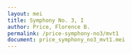 ```yaml
---
layout: mei
title: Symphony No. 3, I
author: Price, Florence B.
permalink: /price-symphony-no3/mvt1
document: price_symphony_no3_mvt1.mei
---
```

